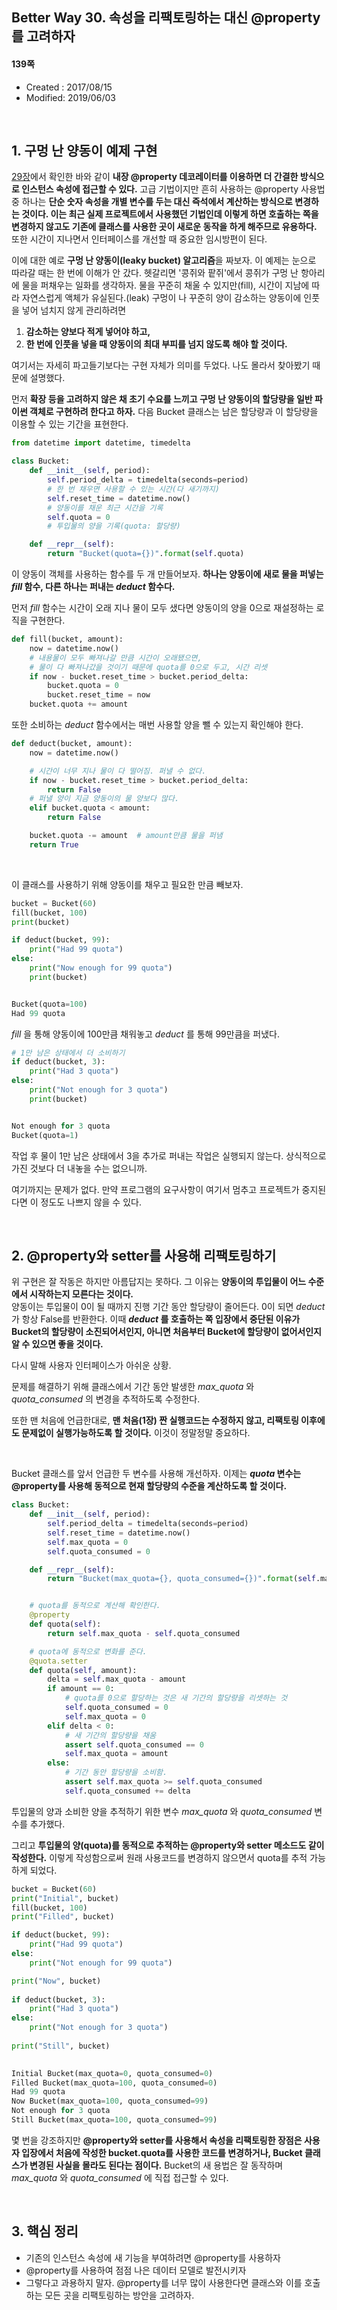 ## Better Way 30. 속성을 리팩토링하는 대신 @property를 고려하자

#### 139쪽

* Created : 2017/08/15
* Modified: 2019/06/03 


<br>

## 1. 구멍 난 양동이 예제 구현

[29장](https://github.com/shoark7/Effective-Python/blob/master/files/BetterWay29_dontusegetter.md)에서 확인한 바와 같이 **내장 @property 데코레이터를 이용하면 더 간결한 방식으로 인스턴스 속성에 접근할 수 있다.** 고급 기법이지만 흔히 사용하는 @property 사용법 중 하나는 **단순 숫자 속성을 개별 변수를 두는 대신 즉석에서 계산하는 방식으로 변경하는 것이다. 이는 최근 실제 프로젝트에서 사용했던 기법인데 이렇게 하면 호출하는 쪽을 변경하지 않고도 기존에 클래스를 사용한 곳이 새로운 동작을 하게 해주므로 유용하다.** 또한 시간이 지나면서 인터페이스를 개선할 때 중요한 임시방편이 된다.  

이에 대한 예로 **구멍 난 양동이(leaky bucket) 알고리즘**을 짜보자. 이 예제는 눈으로 따라갈 때는 한 번에 이해가 안 갔다. 헷갈리면 '콩쥐와 팥쥐'에서 콩쥐가 구멍 난 항아리에 물을 퍼채우는 일화를 생각하자. 물을 꾸준히 채울 수 있지만(fill), 시간이 지남에 따라 자연스럽게 액체가 유실된다.(leak) 구멍이 나 꾸준히 양이 감소하는 양동이에 인풋을 넣어 넘치지 않게 관리하려면

1. **감소하는 양보다 적게 넣어야 하고,**
1. **한 번에 인풋을 넣을 때 양동이의 최대 부피를 넘지 않도록 해야 할 것이다.**

여기서는 자세히 파고들기보다는 구현 자체가 의미를 두었다. 나도 몰라서 찾아봤기 때문에 설명했다.

먼저 **확장 등을 고려하지 않은 채 초기 수요를 느끼고 구멍 난 양동이의 할당량을 일반 파이썬 객체로 구현하려 한다고 하자.** 다음 Bucket 클래스는 남은 할당량과 이 할당량을 이용할 수 있는 기간을 표현한다.


```python
from datetime import datetime, timedelta

class Bucket:
    def __init__(self, period):
        self.period_delta = timedelta(seconds=period)
        # 한 번 채우면 사용할 수 있는 시간(다 새기까지)
        self.reset_time = datetime.now()
        # 양동이를 채운 최근 시간을 기록
        self.quota = 0
        # 투입물의 양을 기록(quota: 할당량)

    def __repr__(self):
        return "Bucket(quota={})".format(self.quota)
```


이 양동이 객체를 사용하는 함수를 두 개 만들어보자. **하나는 양동이에 새로 물을 퍼넣는 _fill_ 함수, 다른 하나는 퍼내는 _deduct_ 함수다.**

먼저 _fill_ 함수는 시간이 오래 지나 물이 모두 샜다면 양동이의 양을 0으로 재설정하는 로직을 구현한다.

```python
def fill(bucket, amount):
    now = datetime.now()
    # 내용물이 모두 빠져나갈 만큼 시간이 오래됐으면,
    # 물이 다 빠져나갔을 것이기 때문에 quota를 0으로 두고, 시간 리셋
    if now - bucket.reset_time > bucket.period_delta:
        bucket.quota = 0
        bucket.reset_time = now
    bucket.quota += amount
```


또한 소비하는 _deduct_ 함수에서는 매번 사용할 양을 뺄 수 있는지 확인해야 한다.


```python
def deduct(bucket, amount):
    now = datetime.now()

    # 시간이 너무 지나 물이 다 떨어짐. 퍼낼 수 없다.
    if now - bucket.reset_time > bucket.period_delta:
        return False
    # 퍼낼 양이 지금 양동이의 물 양보다 많다.
    elif bucket.quota < amount:
        return False

    bucket.quota -= amount  # amount만큼 물을 퍼냄
    return True
```

<br>


이 클래스를 사용하기 위해 양동이를 채우고 필요한 만큼 빼보자.

```python
bucket = Bucket(60)
fill(bucket, 100)
print(bucket)

if deduct(bucket, 99):
    print("Had 99 quota")
else:
    print("Now enough for 99 quota")
    print(bucket)


Bucket(quota=100)
Had 99 quota
```

_fill_ 을 통해 양동이에 100만큼 채워놓고 _deduct_ 를 통해 99만큼을 퍼냈다.

```python
# 1만 남은 상태에서 더 소비하기
if deduct(bucket, 3):
    print("Had 3 quota")
else:
    print("Not enough for 3 quota")
    print(bucket)


Not enough for 3 quota
Bucket(quota=1)
```

작업 후 물이 1만 남은 상태에서 3을 추가로 퍼내는 작업은 실행되지 않는다. 상식적으로 가진 것보다 더 내놓을 수는 없으니까.

여기까지는 문제가 없다. 만약 프로그램의 요구사항이 여기서 멈추고 프로젝트가 중지된다면 이 정도도 나쁘지 않을 수 있다.

<br>


## 2. @property와 setter를 사용해 리팩토링하기

위 구현은 잘 작동은 하지만 아름답지는 못하다. 그 이유는 **양동이의 투입물이 어느 수준에서 시작하는지 모른다는 것이다.**  
양동이는 투입물이 0이 될 때까지 진행 기간 동안 할당량이 줄어든다. 0이 되면 _deduct_ 가 항상 False를 반환한다. 이때 **_deduct_ 를 호출하는 쪽 입장에서 중단된 이유가 Bucket의 할당량이 소진되어서인지, 아니면 처음부터 Bucket에 할당량이 없어서인지 알 수 있으면 좋을 것이다.**

다시 말해 사용자 인터페이스가 아쉬운 상황.  

문제를 해결하기 위해 클래스에서 기간 동안 발생한 _max\_quota_ 와 _quota\_consumed_ 의 변경을 추적하도록 수정한다.  

또한 맨 처음에 언급한대로, **맨 처음(1장) 짠 실행코드는 수정하지 않고, 리팩토링 이후에도 문제없이 실행가능하도록 할 것이다.** 이것이 정말정말 중요하다.

<br>

Bucket 클래스를 앞서 언급한 두 변수를 사용해 개선하자. 이제는 **_quota_ 변수는 @property를 사용해 동적으로 현재 할당량의 수준을 계산하도록 할 것이다.**

```python
class Bucket:
    def __init__(self, period):
        self.period_delta = timedelta(seconds=period)
        self.reset_time = datetime.now()
        self.max_quota = 0
        self.quota_consumed = 0

    def __repr__(self):
        return "Bucket(max_quota={}, quota_consumed={})".format(self.max_quota, self.quota_consumed)


    # quota를 동적으로 계산해 확인한다.
    @property
    def quota(self):
        return self.max_quota - self.quota_consumed

    # quota에 동적으로 변화를 준다.
    @quota.setter
    def quota(self, amount):
        delta = self.max_quota - amount
        if amount == 0:
            # quota를 0으로 할당하는 것은 새 기간의 할당량을 리셋하는 것
            self.quota_consumed = 0
            self.max_quota = 0
        elif delta < 0:
            # 새 기간의 할당량을 채움
            assert self.quota_consumed == 0
            self.max_quota = amount
        else:
            # 기간 동안 할당량을 소비함.
            assert self.max_quota >= self.quota_consumed
            self.quota_consumed += delta
```

투입물의 양과 소비한 양을 추적하기 위한 변수 _max\_quota_ 와 _quota\_consumed_ 변수를 추가했다.  

그리고 **투입물의 양(quota)를 동적으로 추적하는 @property와 setter 메소드도 같이 작성한다.** 이렇게 작성함으로써 원래 사용코드를 변경하지 않으면서 quota를 추적 가능하게 되었다.  

```python
bucket = Bucket(60)
print("Initial", bucket)
fill(bucket, 100)
print("Filled", bucket)

if deduct(bucket, 99):
    print("Had 99 quota")
else:
    print("Not enough for 99 quota")

print("Now", bucket)
   
if deduct(bucket, 3):
    print("Had 3 quota")
else:
    print("Not enough for 3 quota")
        
print("Still", bucket)

   
Initial Bucket(max_quota=0, quota_consumed=0)
Filled Bucket(max_quota=100, quota_consumed=0)
Had 99 quota
Now Bucket(max_quota=100, quota_consumed=99)
Not enough for 3 quota
Still Bucket(max_quota=100, quota_consumed=99)
```

몇 번을 강조하지만 **@property와 setter를 사용해서 속성을 리팩토링한 장점은 사용자 입장에서 처음에 작성한 bucket.quota를 사용한 코드를 변경하거나, Bucket 클래스가 변경된 사실을 몰라도 된다는 점이다.** Bucket의 새 용법은 잘 동작하며 _max\_quota_ 와 _quota\_consumed_ 에 직접 접근할 수 있다.  


<br>

## 3. 핵심 정리

* 기존의 인스턴스 속성에 새 기능을 부여하려면 @property를 사용하자
* @property를 사용하여 점점 나은 데이터 모델로 발전시키자
* 그렇다고 과용하지 말자. @property를 너무 많이 사용한다면 클래스와 이를 호출하는 모든 곳을 리팩토링하는 방안을 고려하자.
